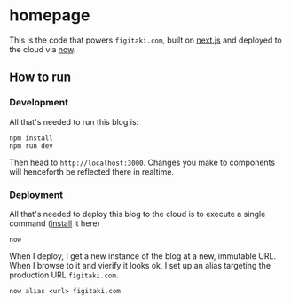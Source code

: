 # homepage

This is the code that powers `figitaki.com`, built on [next.js](https://zeit.co/blog/next) and deployed to the cloud via [now](https://zeit.co/now).

## How to run

### Development

All that's needed to run this blog is:

```
npm install
npm run dev
```

Then head to `http://localhost:3000`. Changes you make to components will henceforth be reflected there in realtime.

### Deployment

All that's needed to deploy this blog to the cloud is to execute a single command ([install](https://zeit.co/now) it here)

```
now
```

When I deploy, I get a new instance of the blog at a new, immutable URL. When I browse to it and vierify it looks ok, I set up an alias targeting the production URL `figitaki.com`.

```
now alias <url> figitaki.com
```
